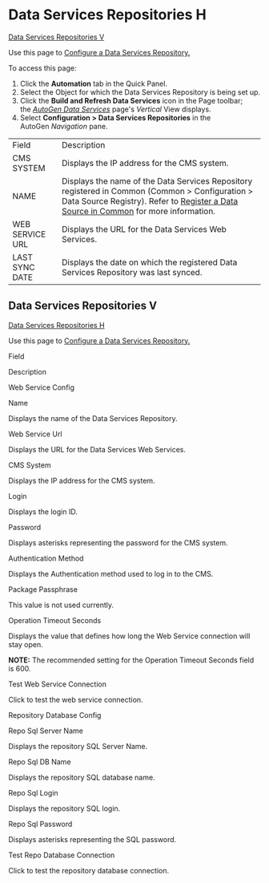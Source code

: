 # Data Services Repositories H

[Data Services Repositories V](#Data_Services_Repositories_V)

<div class="use">

Use this page to [Configure a Data Services
Repository.](../Use_Cases/Configure_a_DS_Repository.htm)

</div>

To access this page:

1.  Click the **Automation** tab in the Quick Panel.
2.  Select the Object for which the Data Services Repository is being
    set up.
3.  Click the **Build and Refresh Data Services** icon in the Page
    toolbar; the *[AutoGen Data
    Services](AutoGen_Data_Services.htm)* page's *Vertical* View
    displays.
4.  Select **Configuration \> Data Services Repositories** in the
    AutoGen *Navigation* pane.

|                 |                                                                                                                                                                                                                                                                      |
| --------------- | -------------------------------------------------------------------------------------------------------------------------------------------------------------------------------------------------------------------------------------------------------------------- |
| Field           | Description                                                                                                                                                                                                                                                          |
| CMS SYSTEM      | Displays the IP address for the CMS system.                                                                                                                                                                                                                          |
| NAME            | Displays the name of the Data Services Repository registered in Common (Common \> Configuration \> Data Source Registry). Refer to [Register a Data Source in Common](../../../Platform/Common/Use_Cases/Register_a_Data_Source_in_Common.htm) for more information. |
| WEB SERVICE URL | Displays the URL for the Data Services Web Services.                                                                                                                                                                                                                 |
| LAST SYNC DATE  | Displays the date on which the registered Data Services Repository was last synced.                                                                                                                                                                                  |

## <span id="Data_Services_Repositories_V"></span>Data Services Repositories V

[Data Services Repositories H](#)

<div class="use">

Use this page to [Configure a Data Services
Repository.](../Use_Cases/Configure_a_DS_Repository.htm)

</div>

Field

Description

Web Service Config

Name

Displays the name of the Data Services Repository.

Web Service Url

Displays the URL for the Data Services Web Services.

CMS System

Displays the IP address for the CMS system.

Login

Displays the login ID.

Password

Displays asterisks representing the password for the CMS system.

Authentication Method

Displays the Authentication method used to log in to the CMS.

Package Passphrase

This value is not used currently.

Operation Timeout Seconds

Displays the value that defines how long the Web Service connection will
stay open.

**NOTE:** The recommended setting for the Operation Timeout Seconds
field is 600.

Test Web Service Connection

Click to test the web service connection.

Repository Database Config

Repo Sql Server Name

Displays the repository SQL Server Name.

Repo Sql DB Name

Displays the repository SQL database name.

Repo Sql Login

Displays the repository SQL login.

Repo Sql Password

Displays asterisks representing the SQL password.

Test Repo Database Connection

Click to test the repository database connection.
